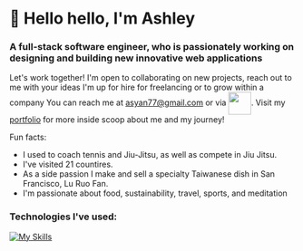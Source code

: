 # 🌈 Hello hello, I'm Ashley
### A full-stack software engineer, who is passionately working on designing and building new innovative web applications
Let's work together! I'm open to collaborating on new projects, reach out to me with your ideas
I'm up for hire for freelancing or to grow within a company
You can reach me at asyan77@gmail.com or via <a href="https://www.linkedin.com/in/ashley-yan/" target="blank"><img align="center" src="https://bi-jingo.com/wp-content/uploads/1997/03/Linkedin-Logo.png" height="40" /></a>.
Visit my <a href="https://asyan77.github.io/portfolio/" target="blank">portfolio</a> for more inside scoop about me and my journey!


Fun facts: 
 - I used to coach tennis and Jiu-Jitsu, as well as compete in Jiu Jitsu.
 - I've visited 21 countires.
 - As a side passion I make and sell a specialty Taiwanese dish in San Francisco, Lu Ruo Fan.
 - I'm passionate about food, sustainability, travel, sports, and meditation

### Technologies I've used: 

[![My Skills](https://skillicons.dev/icons?i=js,html,css,aws,babel,github,mongodb,nodejs,postgres,postman,rails,react,redux,replit,ruby,sqlite,vscode,webpack)](https://skillicons.dev)
